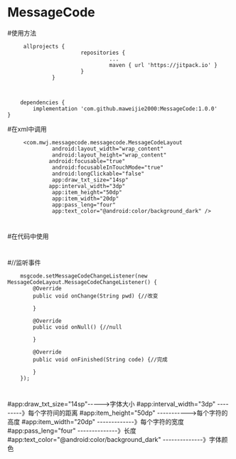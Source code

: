 # MessageCode
#使用方法

         allprojects {
                           repositories {
                                    ...
                                    maven { url 'https://jitpack.io' }
                           }
                  }
                  
        
        
        dependencies {
	        implementation 'com.github.maweijie2000:MessageCode:1.0.0'
	}
         

#在xml中调用

         <com.mwj.messagecode.messagecode.MessageCodeLayout
                  android:layout_width="wrap_content"
                  android:layout_height="wrap_content"
                 android:focusable="true"
                  android:focusableInTouchMode="true"
                  android:longClickable="false"
                  app:draw_txt_size="14sp"
                 app:interval_width="3dp"
                  app:item_height="50dp"
                  app:item_width="20dp"
                  app:pass_leng="four"
                  app:text_color="@android:color/background_dark" />
         
#
#在代码中使用
#
#//监听事件

        msgcode.setMessageCodeChangeListener(new MessageCodeLayout.MessageCodeChangeListener() {
            @Override
            public void onChange(String pwd) {//改变

            }

            @Override
            public void onNull() {//null

            }

            @Override
            public void onFinished(String code) {//完成

            }
        });
        
#
#
#app:draw_txt_size="14sp"----->字体大小
#app:interval_width="3dp" ---------》每个字符间的距离
#app:item_height="50dp" ----------->每个字符的高度
#app:item_width="20dp"  -------------》每个字符的宽度
#app:pass_leng="four" --------------》长度
#app:text_color="@android:color/background_dark"   --------------》字体颜色
